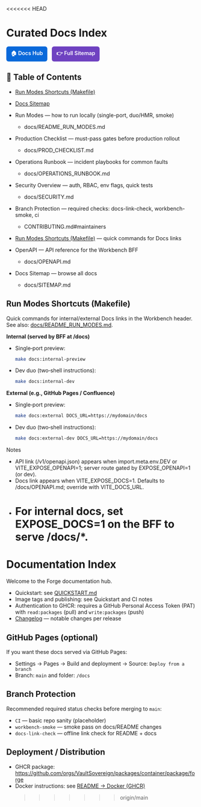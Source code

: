 <<<<<<< HEAD

# Curated Docs Index

<div style="margin:16px 0; display:flex; gap:12px; flex-wrap:wrap;">
  <a href="index.md" style="display:inline-block; padding:8px 12px; background:#0969da; color:#fff; border-radius:6px; text-decoration:none; font-weight:600;">🏠 Docs Hub</a>
  <a href="SITEMAP.md" style="display:inline-block; padding:8px 12px; background:#6f42c1; color:#fff; border-radius:6px; text-decoration:none; font-weight:600;">👉 Full Sitemap</a>
</div>

## 📑 Table of Contents

- [Run Modes Shortcuts (Makefile)](#run-modes-shortcuts-makefile)
- [Docs Sitemap](SITEMAP.md)

- Run Modes — how to run locally (single-port, duo/HMR, smoke)
  - docs/README_RUN_MODES.md
- Production Checklist — must-pass gates before production rollout
  - docs/PROD_CHECKLIST.md
- Operations Runbook — incident playbooks for common faults
  - docs/OPERATIONS_RUNBOOK.md
- Security Overview — auth, RBAC, env flags, quick tests
  - docs/SECURITY.md
- Branch Protection — required checks: docs-link-check, workbench-smoke, ci
  - CONTRIBUTING.md#maintainers
- [Run Modes Shortcuts (Makefile)](#run-modes-shortcuts-makefile) — quick commands for Docs links

- OpenAPI — API reference for the Workbench BFF
  - docs/OPENAPI.md
- Docs Sitemap — browse all docs
  - docs/SITEMAP.md

## Run Modes Shortcuts (Makefile)

Quick commands for internal/external Docs links in the Workbench header. See also: [docs/README_RUN_MODES.md](README_RUN_MODES.md).

**Internal (served by BFF at /docs)**

- Single‑port preview:
  ```bash
  make docs:internal-preview
  ```
- Dev duo (two‑shell instructions):
  ```bash
  make docs:internal-dev
  ```

**External (e.g., GitHub Pages / Confluence)**

- Single‑port preview:
  ```bash
  make docs:external DOCS_URL=https://mydomain/docs
  ```
- Dev duo (two‑shell instructions):
  ```bash
  make docs:external-dev DOCS_URL=https://mydomain/docs
  ```

Notes

- API link (/v1/openapi.json) appears when import.meta.env.DEV or VITE_EXPOSE_OPENAPI=1; server route gated by EXPOSE_OPENAPI=1 (or dev).
- Docs link appears when VITE_EXPOSE_DOCS=1. Defaults to /docs/OPENAPI.md; override with VITE_DOCS_URL.
- # For internal docs, set EXPOSE_DOCS=1 on the BFF to serve /docs/\*.

# Documentation Index

Welcome to the Forge documentation hub.

- Quickstart: see [QUICKSTART.md](QUICKSTART.md)
- Image tags and publishing: see Quickstart and CI notes
- Authentication to GHCR: requires a GitHub Personal Access Token (PAT) with `read:packages` (pull) and `write:packages` (push)
- [Changelog](../CHANGELOG.md) — notable changes per release

## GitHub Pages (optional)

If you want these docs served via GitHub Pages:

- Settings → Pages → Build and deployment → Source: `Deploy from a branch`
- Branch: `main` and folder: `/docs`

## Branch Protection

Recommended required status checks before merging to `main`:

- `CI` — basic repo sanity (placeholder)
- `workbench-smoke` — smoke pass on docs/README changes
- `docs-link-check` — offline link check for README + docs

## Deployment / Distribution

- GHCR package: https://github.com/orgs/VaultSovereign/packages/container/package/forge
- Docker instructions: see [README → Docker (GHCR)](../README.md#-docker-ghcr)
  > > > > > > > origin/main
